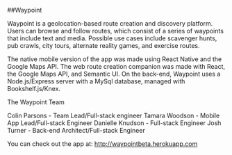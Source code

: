 ##Waypoint

Waypoint is a geolocation-based route creation and discovery platform. Users can browse and follow routes, which consist of a series of waypoints that include text and media. Possible use cases include scavenger hunts, pub crawls, city tours, alternate reality games, and exercise routes.

The native mobile version of the app was made using React Native and the Google Maps API. The web route creation companion was made with React, the Google Maps API, and Semantic UI. On the back-end, Waypoint uses a Node.js/Express server with a MySql database, managed with Bookshelf.js/Knex.

The Waypoint Team

Colin Parsons - Team Lead/Full-stack engineer
Tamara Woodson - Mobile App Lead/Full-stack Engineer
Danielle Knudson - Full-stack Engineer
Josh Turner - Back-end Architect/Full-stack Engineer

You can check out the app at: http://waypointbeta.herokuapp.com